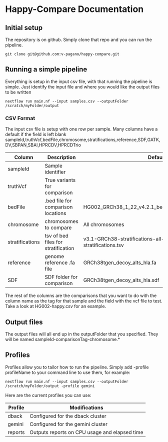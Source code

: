 # Happy-Compare Documentation

## Initial setup

The repository is on github. Simply clone that repo and you can run the pipeline.

    git clone git@github.com:v-pagano/happy-compare.git

## Running a simple pipeline

Everything is setup in the input csv file, with that running the pipeline is simple. Just identify the input file and where you would like the output files to be written

    nextflow run main.nf --input samples.csv --outputFolder /scratch/myFolder/output

### CSV Format

The input csv file is setup with one row per sample. Many columns have a default if the field is left blank
sampleId,truthVcf,bedFile,chromosome,stratifications,reference,SDF,GATK,DV,SBPAN,SBAI,HPRCDV,HPRCDTrio

| Column          | Description                         |  Default                                                                   |
|-----------------|-------------------------------------|----------------------------------------------------------------------------|
| sampleId        | Sample identifier                   |                                                                            |
| truthVcf        | True variants for comparison        |                                                                            |
| bedFile         | .bed file for comparison locations  | HG002_GRCh38_1_22_v4.2.1_benchmark_noinconsistent.bed                      |
| chromosome      | chromosomes to compare              | All chromosomes                                                            |
| stratifications | tsv of bed files for stratification | v3.1-GRCh38-stratifications-all-except-genome-specific-stratifications.tsv |
| reference       | genome reference .fa file           | GRCh38tgen_decoy_alts_hla.fa                                               |
| SDF             | SDF folder for comparison           | GRCh38tgen_decoy_alts_hla.sdf                                              |

The rest of the columns are the comparisons that you want to do with the column name as the tag for that sample and the field with the vcf file to test. Take a look at HG002-happy.csv for an example.

## Output files

The output files will all end up in the outputFolder that you specified. They will be named sampleId-comparisonTag-chromosome.*

## Profiles

Profiles allow you to tailor how to run the pipeline. Simply add -profile profileName to your command line to use them, for example:

    nextflow run main.nf --input samples.csv --outputFolder /scratch/myFolder/output -profile gemini 

Here are the current profiles you can use:

| Profile | Modifications                                 |
|---------|-----------------------------------------------|
| dback   | Configured for the dback cluster              |
| gemini  | Configured for the gemini cluster             |
| reports | Outputs reports on CPU usage and elapsed time |
